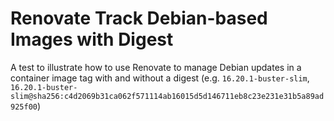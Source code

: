 # Renovate Track Debian-based Images with Digest

A test to illustrate how to use Renovate to manage Debian updates in a container image tag with and without a digest (e.g. `16.20.1-buster-slim`, `16.20.1-buster-slim@sha256:c4d2069b31ca062f571114ab16015d5d146711eb8c23e231e31b5a89ad925f00`)
